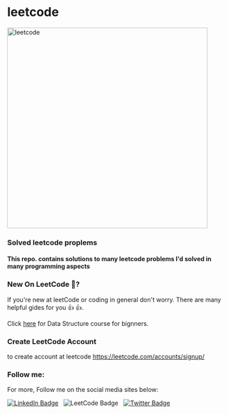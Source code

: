 # leetcode
<img width="462" alt="leetcode" src="https://user-images.githubusercontent.com/75845807/209070467-eedfbc7a-91df-435d-86f4-7403ca307f72.png">


### Solved leetcode proplems

<h4> This repo. contains solutions to many leetcode problems I'd solved in many programming aspects</h4>

### New On LeetCode :thinking:?
If you're new at leetCode or coding in general don't worry. There are many helpful gides for you :+1:
:thumbsup:.

Click <a href="https://www.googleadservices.com/pagead/aclk?sa=L&ai=DChcSEwjOtvTAmI38AhWT3VEKHSPDBLsYABACGgJ3cw&ohost=www.google.com&cid=CAESbOD2vgP0UWoV1YRDLnB-S5rFNjDdzbLcuqH8SHKxQ5bzGVgnf-V3n9CTGrWA7rxGZbtqKf-x1acMDcQjRbimxxNzBkz4kdVMi1_QzM6Ts1dLIXv5-FJXqwm3DokWtxwnfgh1vLXAUXWN7Mpmpw&sig=AOD64_2pq7nM6uq-BBLkNXm9trSkq2Xb9g&q&adurl&ved=2ahUKEwig_e3AmI38AhWlR_EDHTonDBkQ0Qx6BAgGEAE">here</a> for Data Structure course for bignners. 

### Create LeetCode Account

to create account at leetcode https://leetcode.com/accounts/signup/

### Follow me:
For more, Follow me on the social media sites below:

<div id="icons">
  <a href="https://www.linkedin.com/in/ahmed-ghannam-a93b681b5" >
    <img src="https://img.shields.io/badge/LinkedIn-blue?style=for-the-badge&logo=linkedin&logoColor=white" alt="LinkedIn Badge"/></a>
  <a>&nbsp;
    <img src="https://img.shields.io/badge/LeetCode-orange?style=for-the-badge&logo=leetcode&logoColor=white" alt="LeetCode Badge"/>
  </a>&nbsp;
  <a href="https://twitter.com/AhmadGhnnam5">
       <img src="https://img.shields.io/badge/Twitter-blue?style=for-the-badge&logo=twitter&logoColor=white" alt="Twitter Badge"/>
  </a>
</div>
